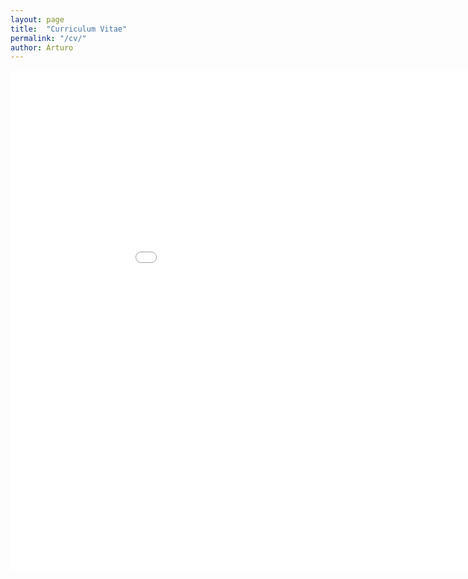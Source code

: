 ```yaml
---
layout: page
title:  "Curriculum Vitae"
permalink: "/cv/"
author: Arturo
---
```


 <embed src="../../pdfs/cv.pdf" width="1000px" height="800px" />
